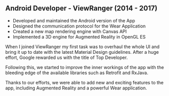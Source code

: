 ## Android Developer - ViewRanger (2014 - 2017)

* Developed and maintained the Android version of the App
* Designed the communication protocol for the Wear Application
* Created a new map rendering engine with Canvas API
* Implemented a 3D engine for Augmented Reality in OpenGL ES

When I joined ViewRanger my first task was to overhaul the whole UI and bring it up to date with the latest Material Design guidelines. After a huge effort, Google rewarded us with the title of Top Developer.

Following this, we started to improve the inner workings of the app with the bleeding edge of the available libraries such as Retrofit and RxJava.

Thanks to our efforts, we were able to add new and exciting features to the app, including Augmented Reality and a powerful Wear application.


